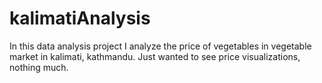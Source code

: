 # kalimatiAnalysis
In this data analysis project I analyze the price of vegetables in vegetable market in kalimati, kathmandu. Just wanted to see price visualizations, nothing much.
